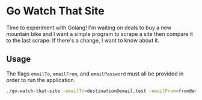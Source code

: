 # Go Watch That Site

Time to experiment with Golang! I'm waiting on deals to buy a new mountain bike and I want a simple program to scrape a site then compare it to the last scrape. If there's a change, I want to know about it.

## Usage

The flags `emailTo`, `emailFrom`, and `emailPassword` must all be provided in order to run the application.

```bash
./go-watch-that-site -emailTo=destination@email.test -emailFrom=from@email.test -emailPassword=someComplicatedH@x0rPW
```
